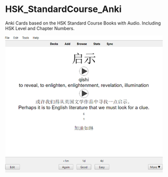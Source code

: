 # HSK_StandardCourse_Anki
Anki Cards based on the HSK Standard Course Books with Audio. Including HSK Level and Chapter Numbers. 


![alt text](https://github.com/RoelTim/HSK_StandardCourse_Anki/blob/main/Capture.PNG?raw=true)
